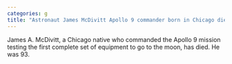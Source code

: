 ```yaml
---
categories: g
title: "Astronaut James McDivitt Apollo 9 commander born in Chicago dies at 93"
---
```

James A. McDivitt, a Chicago native who commanded the Apollo 9 mission testing the first complete set of equipment to go to the moon, has died. He was 93.